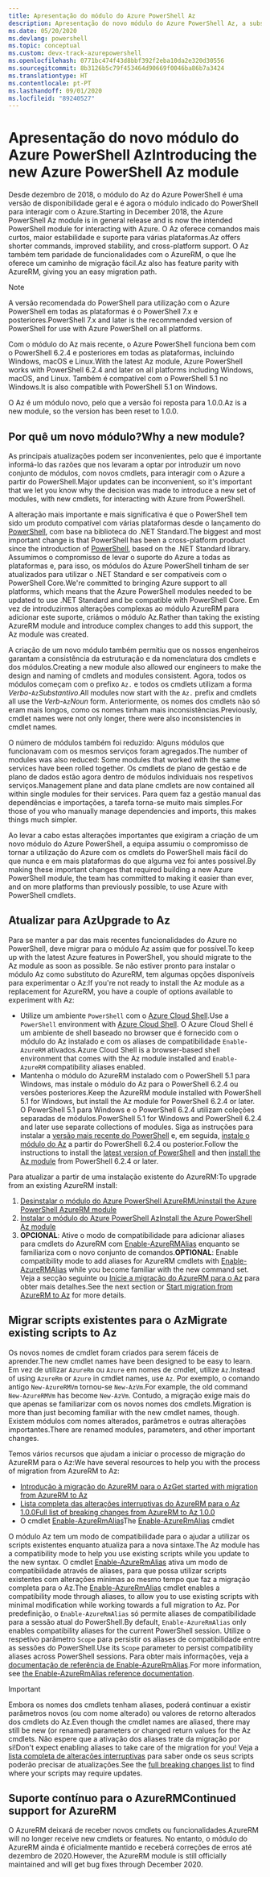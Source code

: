 ```yaml
---
title: Apresentação do módulo do Azure PowerShell Az
description: Apresentação do novo módulo do Azure PowerShell Az, a substituição do módulo AzureRM.
ms.date: 05/20/2020
ms.devlang: powershell
ms.topic: conceptual
ms.custom: devx-track-azurepowershell
ms.openlocfilehash: 0771bc474f43d8bbf392f2eba10da2e320d30556
ms.sourcegitcommit: 8b3126b5c79f453464d90669f0046ba86b7a3424
ms.translationtype: HT
ms.contentlocale: pt-PT
ms.lasthandoff: 09/01/2020
ms.locfileid: "89240527"
---
```

# <a name="introducing-the-new-azure-powershell-az-module"></a><span data-ttu-id="5c647-103">Apresentação do novo módulo do Azure PowerShell Az</span><span class="sxs-lookup"><span data-stu-id="5c647-103">Introducing the new Azure PowerShell Az module</span></span>

<span data-ttu-id="5c647-104">Desde dezembro de 2018, o módulo do Az do Azure PowerShell é uma versão de disponibilidade geral e é agora o módulo indicado do PowerShell para interagir com o Azure.</span><span class="sxs-lookup"><span data-stu-id="5c647-104">Starting in December 2018, the Azure PowerShell Az module is in general release and is now the intended PowerShell module for interacting with Azure.</span></span> <span data-ttu-id="5c647-105">O Az oferece comandos mais curtos, maior estabilidade e suporte para várias plataformas.</span><span class="sxs-lookup"><span data-stu-id="5c647-105">Az offers shorter commands, improved stability, and cross-platform support.</span></span> <span data-ttu-id="5c647-106">O Az também tem paridade de funcionalidades com o AzureRM, o que lhe oferece um caminho de migração fácil.</span><span class="sxs-lookup"><span data-stu-id="5c647-106">Az also has feature parity with AzureRM, giving you an easy migration path.</span></span>

> [!NOTE]
> <span data-ttu-id="5c647-107">A versão recomendada do PowerShell para utilização com o Azure PowerShell em todas as plataformas é o PowerShell 7.x e posteriores.</span><span class="sxs-lookup"><span data-stu-id="5c647-107">PowerShell 7.x and later is the recommended version of PowerShell for use with Azure PowerShell on all platforms.</span></span>

<span data-ttu-id="5c647-108">Com o módulo do Az mais recente, o Azure PowerShell funciona bem com o PowerShell 6.2.4 e posteriores em todas as plataformas, incluindo Windows, macOS e Linux.</span><span class="sxs-lookup"><span data-stu-id="5c647-108">With the latest Az module, Azure PowerShell works with PowerShell 6.2.4 and later on all platforms including Windows, macOS, and Linux.</span></span> <span data-ttu-id="5c647-109">Também é compatível com o PowerShell 5.1 no Windows.</span><span class="sxs-lookup"><span data-stu-id="5c647-109">It is also compatible with PowerShell 5.1 on Windows.</span></span>

<span data-ttu-id="5c647-110">O Az é um módulo novo, pelo que a versão foi reposta para 1.0.0.</span><span class="sxs-lookup"><span data-stu-id="5c647-110">Az is a new module, so the version has been reset to 1.0.0.</span></span>

## <a name="why-a-new-module"></a><span data-ttu-id="5c647-111">Por quê um novo módulo?</span><span class="sxs-lookup"><span data-stu-id="5c647-111">Why a new module?</span></span>

<span data-ttu-id="5c647-112">As principais atualizações podem ser inconvenientes, pelo que é importante informá-lo das razões que nos levaram a optar por introduzir um novo conjunto de módulos, com novos cmdlets, para interagir com o Azure a partir do PowerShell.</span><span class="sxs-lookup"><span data-stu-id="5c647-112">Major updates can be inconvenient, so it's important that we let you know why the decision was made to introduce a new set of modules, with new cmdlets, for interacting with Azure from PowerShell.</span></span>

<span data-ttu-id="5c647-113">A alteração mais importante e mais significativa é que o PowerShell tem sido um produto compatível com várias plataformas desde o lançamento do [PowerShell](/powershell/scripting/overview), com base na biblioteca do .NET Standard.</span><span class="sxs-lookup"><span data-stu-id="5c647-113">The biggest and most important change is that PowerShell has been a cross-platform product since the introduction of [PowerShell](/powershell/scripting/overview), based on the .NET Standard library.</span></span>
<span data-ttu-id="5c647-114">Assumimos o compromisso de levar o suporte do Azure a todas as plataformas e, para isso, os módulos do Azure PowerShell tinham de ser atualizados para utilizar o .NET Standard e ser compatíveis com o PowerShell Core.</span><span class="sxs-lookup"><span data-stu-id="5c647-114">We're committed to bringing Azure support to all platforms, which means that the Azure PowerShell modules needed to be updated to use .NET Standard and be compatible with PowerShell Core.</span></span> <span data-ttu-id="5c647-115">Em vez de introduzirmos alterações complexas ao módulo AzureRM para adicionar este suporte, criámos o módulo Az.</span><span class="sxs-lookup"><span data-stu-id="5c647-115">Rather than taking the existing AzureRM module and introduce complex changes to add this support, the Az module was created.</span></span>

<span data-ttu-id="5c647-116">A criação de um novo módulo também permitiu que os nossos engenheiros garantam a consistência da estruturação e da nomenclatura dos cmdlets e dos módulos.</span><span class="sxs-lookup"><span data-stu-id="5c647-116">Creating a new module also allowed our engineers to make the design and naming of cmdlets and modules consistent.</span></span> <span data-ttu-id="5c647-117">Agora, todos os módulos começam com o prefixo `Az.` e todos os cmdlets utilizam a forma _Verbo_-`Az`_Substantivo_.</span><span class="sxs-lookup"><span data-stu-id="5c647-117">All modules now start with the `Az.` prefix and cmdlets all use the _Verb_-`Az`_Noun_ form.</span></span> <span data-ttu-id="5c647-118">Anteriormente, os nomes dos cmdlets não só eram mais longos, como os nomes tinham mais inconsistências.</span><span class="sxs-lookup"><span data-stu-id="5c647-118">Previously, cmdlet names were not only longer, there were also inconsistencies in cmdlet names.</span></span>

<span data-ttu-id="5c647-119">O número de módulos também foi reduzido: Alguns módulos que funcionavam com os mesmos serviços foram agregados.</span><span class="sxs-lookup"><span data-stu-id="5c647-119">The number of modules was also reduced: Some modules that worked with the same services have been rolled together.</span></span> <span data-ttu-id="5c647-120">Os cmdlets de plano de gestão e de plano de dados estão agora dentro de módulos individuais nos respetivos serviços.</span><span class="sxs-lookup"><span data-stu-id="5c647-120">Management plane and data plane cmdlets are now contained all within single modules for their services.</span></span> <span data-ttu-id="5c647-121">Para quem faz a gestão manual das dependências e importações, a tarefa torna-se muito mais simples.</span><span class="sxs-lookup"><span data-stu-id="5c647-121">For those of you who manually manage dependencies and imports, this makes things much simpler.</span></span>

<span data-ttu-id="5c647-122">Ao levar a cabo estas alterações importantes que exigiram a criação de um novo módulo do Azure PowerShell, a equipa assumiu o compromisso de tornar a utilização do Azure com os cmdlets do PowerShell mais fácil do que nunca e em mais plataformas do que alguma vez foi antes possível.</span><span class="sxs-lookup"><span data-stu-id="5c647-122">By making these important changes that required building a new Azure PowerShell module, the team has committed to making it easier than ever, and on more platforms than previously possible, to use Azure with PowerShell cmdlets.</span></span>

## <a name="upgrade-to-az"></a><span data-ttu-id="5c647-123">Atualizar para Az</span><span class="sxs-lookup"><span data-stu-id="5c647-123">Upgrade to Az</span></span>

<span data-ttu-id="5c647-124">Para se manter a par das mais recentes funcionalidades do Azure no PowerShell, deve migrar para o módulo Az assim que for possível.</span><span class="sxs-lookup"><span data-stu-id="5c647-124">To keep up with the latest Azure features in PowerShell, you should migrate to the Az module as soon as possible.</span></span> <span data-ttu-id="5c647-125">Se não estiver pronto para instalar o módulo Az como substituto do AzureRM, tem algumas opções disponíveis para experimentar o Az:</span><span class="sxs-lookup"><span data-stu-id="5c647-125">If you're not ready to install the Az module as a replacement for AzureRM, you have a couple of options available to experiment with Az:</span></span>

- <span data-ttu-id="5c647-126">Utilize um ambiente `PowerShell` com o [Azure Cloud Shell](https://docs.microsoft.com/azure/cloud-shell/overview).</span><span class="sxs-lookup"><span data-stu-id="5c647-126">Use a `PowerShell` environment with [Azure Cloud Shell](https://docs.microsoft.com/azure/cloud-shell/overview).</span></span> <span data-ttu-id="5c647-127">O Azure Cloud Shell é um ambiente de shell baseado no browser que é fornecido com o módulo do Az instalado e com os aliases de compatibilidade `Enable-AzureRM` ativados.</span><span class="sxs-lookup"><span data-stu-id="5c647-127">Azure Cloud Shell is a browser-based shell environment that comes with the Az module installed and `Enable-AzureRM` compatibility aliases enabled.</span></span>
- <span data-ttu-id="5c647-128">Mantenha o módulo do AzureRM instalado com o PowerShell 5.1 para Windows, mas instale o módulo do Az para o PowerShell 6.2.4 ou versões posteriores.</span><span class="sxs-lookup"><span data-stu-id="5c647-128">Keep the AzureRM module installed with PowerShell 5.1 for Windows, but install the Az module for PowerShell 6.2.4 or later.</span></span> <span data-ttu-id="5c647-129">O PowerShell 5.1 para Windows e o PowerShell 6.2.4 utilizam coleções separadas de módulos.</span><span class="sxs-lookup"><span data-stu-id="5c647-129">PowerShell 5.1 for Windows and PowerShell 6.2.4 and later use separate collections of modules.</span></span> <span data-ttu-id="5c647-130">Siga as instruções para instalar a [versão mais recente do PowerShell](/powershell/scripting/install/installing-powershell) e, em seguida, [instale o módulo do Az](install-az-ps.md) a partir do PowerShell 6.2.4 ou posterior.</span><span class="sxs-lookup"><span data-stu-id="5c647-130">Follow the instructions to install the [latest version of PowerShell](/powershell/scripting/install/installing-powershell) and then [install the Az module](install-az-ps.md) from PowerShell 6.2.4 or later.</span></span>

<span data-ttu-id="5c647-131">Para atualizar a partir de uma instalação existente do AzureRM:</span><span class="sxs-lookup"><span data-stu-id="5c647-131">To upgrade from an existing AzureRM install:</span></span>

1. [<span data-ttu-id="5c647-132">Desinstalar o módulo do Azure PowerShell AzureRM</span><span class="sxs-lookup"><span data-stu-id="5c647-132">Uninstall the Azure PowerShell AzureRM module</span></span>](/powershell/azure/uninstall-az-ps#uninstall-the-azurerm-module)
2. [<span data-ttu-id="5c647-133">Instalar o módulo do Azure PowerShell Az</span><span class="sxs-lookup"><span data-stu-id="5c647-133">Install the Azure PowerShell Az module</span></span>](install-az-ps.md)
3. <span data-ttu-id="5c647-134">**OPCIONAL**: Ative o modo de compatibilidade para adicionar aliases para cmdlets do AzureRM com [Enable-AzureRMAlias](/powershell/module/az.accounts/enable-azurermalias) enquanto se familiariza com o novo conjunto de comandos.</span><span class="sxs-lookup"><span data-stu-id="5c647-134">**OPTIONAL**: Enable compatibility mode to add aliases for AzureRM cmdlets with [Enable-AzureRMAlias](/powershell/module/az.accounts/enable-azurermalias) while you become familiar with the new command set.</span></span> <span data-ttu-id="5c647-135">Veja a secção seguinte ou [Inicie a migração do AzureRM para o Az](migrate-from-azurerm-to-az.md) para obter mais detalhes.</span><span class="sxs-lookup"><span data-stu-id="5c647-135">See the next section or [Start migration from AzureRM to Az](migrate-from-azurerm-to-az.md) for more details.</span></span>

## <a name="migrate-existing-scripts-to-az"></a><span data-ttu-id="5c647-136">Migrar scripts existentes para o Az</span><span class="sxs-lookup"><span data-stu-id="5c647-136">Migrate existing scripts to Az</span></span>

<span data-ttu-id="5c647-137">Os novos nomes de cmdlet foram criados para serem fáceis de aprender.</span><span class="sxs-lookup"><span data-stu-id="5c647-137">The new cmdlet names have been designed to be easy to learn.</span></span> <span data-ttu-id="5c647-138">Em vez de utilizar `AzureRm` ou `Azure` em nomes de cmdlet, utilize `Az`.</span><span class="sxs-lookup"><span data-stu-id="5c647-138">Instead of using `AzureRm` or `Azure` in cmdlet names, use `Az`.</span></span> <span data-ttu-id="5c647-139">Por exemplo, o comando antigo `New-AzureRMVm` tornou-se `New-AzVm`.</span><span class="sxs-lookup"><span data-stu-id="5c647-139">For example, the old command `New-AzureRMVm` has become `New-AzVm`.</span></span>
<span data-ttu-id="5c647-140">Contudo, a migração exige mais do que apenas se familiarizar com os novos nomes dos cmdlets.</span><span class="sxs-lookup"><span data-stu-id="5c647-140">Migration is more than just becoming familiar with the new cmdlet names, though.</span></span> <span data-ttu-id="5c647-141">Existem módulos com nomes alterados, parâmetros e outras alterações importantes.</span><span class="sxs-lookup"><span data-stu-id="5c647-141">There are renamed modules, parameters, and other important changes.</span></span>

<span data-ttu-id="5c647-142">Temos vários recursos que ajudam a iniciar o processo de migração do AzureRM para o Az:</span><span class="sxs-lookup"><span data-stu-id="5c647-142">We have several resources to help you with the process of migration from AzureRM to Az:</span></span>

- [<span data-ttu-id="5c647-143">Introdução à migração do AzureRM para o Az</span><span class="sxs-lookup"><span data-stu-id="5c647-143">Get started with migration from AzureRM to Az</span></span>](migrate-from-azurerm-to-az.md)
- [<span data-ttu-id="5c647-144">Lista completa das alterações interruptivas do AzureRM para o Az 1.0.0</span><span class="sxs-lookup"><span data-stu-id="5c647-144">Full list of breaking changes from AzureRM to Az 1.0.0</span></span>](migrate-az-1.0.0.md)
- <span data-ttu-id="5c647-145">O cmdlet [Enable-AzureRmAlias](/powershell/module/az.accounts/enable-azurermalias)</span><span class="sxs-lookup"><span data-stu-id="5c647-145">The [Enable-AzureRmAlias](/powershell/module/az.accounts/enable-azurermalias) cmdlet</span></span>

<span data-ttu-id="5c647-146">O módulo Az tem um modo de compatibilidade para o ajudar a utilizar os scripts existentes enquanto atualiza para a nova sintaxe.</span><span class="sxs-lookup"><span data-stu-id="5c647-146">The Az module has a compatibility mode to help you use existing scripts while you update to the new syntax.</span></span> <span data-ttu-id="5c647-147">O cmdlet [Enable-AzureRmAlias](/powershell/module/az.accounts/enable-azurermalias) ativa um modo de compatibilidade através de aliases, para que possa utilizar scripts existentes com alterações mínimas ao mesmo tempo que faz a migração completa para o Az.</span><span class="sxs-lookup"><span data-stu-id="5c647-147">The [Enable-AzureRmAlias](/powershell/module/az.accounts/enable-azurermalias) cmdlet enables a compatibility mode through aliases, to allow you to use existing scripts with minimal modification while working towards a full migration to Az.</span></span> <span data-ttu-id="5c647-148">Por predefinição, o `Enable-AzureRmAlias` só permite aliases de compatibilidade para a sessão atual do PowerShell.</span><span class="sxs-lookup"><span data-stu-id="5c647-148">By default, `Enable-AzureRmAlias` only enables compatibility aliases for the current PowerShell session.</span></span> <span data-ttu-id="5c647-149">Utilize o respetivo parâmetro `Scope` para persistir os aliases de compatibilidade entre as sessões do PowerShell.</span><span class="sxs-lookup"><span data-stu-id="5c647-149">Use its `Scope` parameter to persist compatibility aliases across PowerShell sessions.</span></span> <span data-ttu-id="5c647-150">Para obter mais informações, veja a [documentação de referência de Enable-AzureRmAlias](/powershell/module/az.accounts/enable-azurermalias).</span><span class="sxs-lookup"><span data-stu-id="5c647-150">For more information, see [the Enable-AzureRmAlias reference documentation](/powershell/module/az.accounts/enable-azurermalias).</span></span>

> [!IMPORTANT]
> <span data-ttu-id="5c647-151">Embora os nomes dos cmdlets tenham aliases, poderá continuar a existir parâmetros novos (ou com nome alterado) ou valores de retorno alterados dos cmdlets do Az.</span><span class="sxs-lookup"><span data-stu-id="5c647-151">Even though the cmdlet names are aliased, there may still be new (or renamed) parameters or changed return values for the Az cmdlets.</span></span> <span data-ttu-id="5c647-152">Não espere que a ativação dos aliases trate da migração por si!</span><span class="sxs-lookup"><span data-stu-id="5c647-152">Don't expect enabling aliases to take care of the migration for you!</span></span> <span data-ttu-id="5c647-153">Veja a [lista completa de alterações interruptivas](migrate-az-1.0.0.md) para saber onde os seus scripts poderão precisar de atualizações.</span><span class="sxs-lookup"><span data-stu-id="5c647-153">See the [full breaking changes list](migrate-az-1.0.0.md) to find where your scripts may require updates.</span></span>

## <a name="continued-support-for-azurerm"></a><span data-ttu-id="5c647-154">Suporte contínuo para o AzureRM</span><span class="sxs-lookup"><span data-stu-id="5c647-154">Continued support for AzureRM</span></span>

<span data-ttu-id="5c647-155">O AzureRM deixará de receber novos cmdlets ou funcionalidades.</span><span class="sxs-lookup"><span data-stu-id="5c647-155">AzureRM will no longer receive new cmdlets or features.</span></span> <span data-ttu-id="5c647-156">No entanto, o módulo do AzureRM ainda é oficialmente mantido e receberá correções de erros até dezembro de 2020.</span><span class="sxs-lookup"><span data-stu-id="5c647-156">However, the AzureRM module is still officially maintained and will get bug fixes through December 2020.</span></span>
